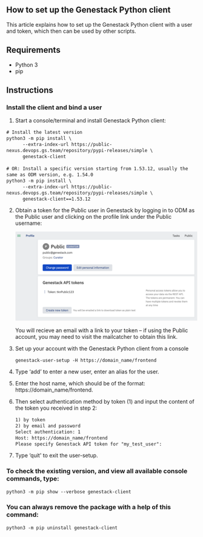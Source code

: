 ## How to set up the Genestack Python client

This article explains how to set up the Genestack Python client with a user and token, which then can be used by other scripts.

## Requirements

* Python 3
* pip

## Instructions

### Install the client and bind a user

1. Start a console/terminal and install Genestack Python client:
```shell
# Install the latest version
python3 -m pip install \
      --extra-index-url https://public-nexus.devops.gs.team/repository/pypi-releases/simple \
      genestack-client

# OR: Install a specific version starting from 1.53.12, usually the same as ODM version, e.g. 1.54.0
python3 -m pip install \
      --extra-index-url https://public-nexus.devops.gs.team/repository/pypi-releases/simple \
      genestack-client==1.53.12
```

2. Obtain a token for the Public user in Genestack by logging in to ODM as the Public user and clicking on the profile link under the Public username:

   ![GetToken](Token.png)

   You will recieve an email with a link to your token – if using the Public account, you may need to visit the mailcatcher to obtain this link.

3. Set up your account with the Genestack Python client from a console
   ```shell
   genestack-user-setup -H https://domain_name/frontend
   ```

4. Type ‘add’ to enter a new user, enter an alias for the user.
5. Enter the host name, which should be of the format: https://domain_name/frontend.
6. Then select authentication method by token (1) and input the content of the token you received in step 2:
   ```shell
   1) by token
   2) by email and password
   Select authentication: 1
   Host: https://domain_name/frontend
   Please specify Genestack API token for "my_test_user":
   ```
7. Type ‘quit' to exit the user-setup.

### To check the existing version, and view all available console commands, type:

```shell
python3 -m pip show --verbose genestack-client
```

### You can always remove the package with a help of this command:

```shell
python3 -m pip uninstall genestack-client
```
